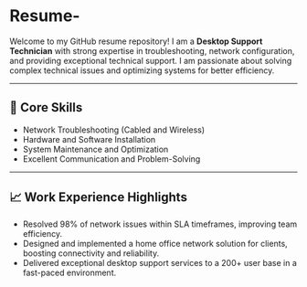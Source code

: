 # Resume-
Welcome to my GitHub resume repository! I am a **Desktop Support Technician** with strong expertise in troubleshooting, network configuration, and providing exceptional technical support. I am passionate about solving complex technical issues and optimizing systems for better efficiency.

---

## 🔧 **Core Skills**
- Network Troubleshooting (Cabled and Wireless)
- Hardware and Software Installation
- System Maintenance and Optimization
- Excellent Communication and Problem-Solving

---

## 📈 **Work Experience Highlights**
- Resolved 98% of network issues within SLA timeframes, improving team efficiency.
- Designed and implemented a home office network solution for clients, boosting connectivity and reliability.
- Delivered exceptional desktop support services to a 200+ user base in a fast-paced environment.

